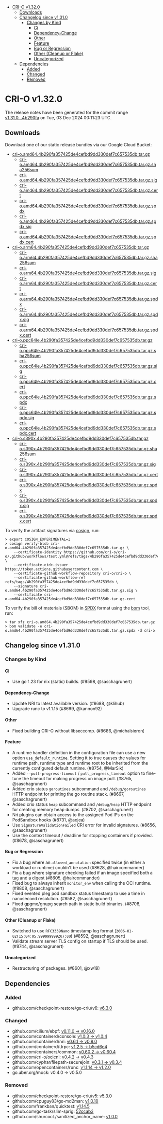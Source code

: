 - [CRI-O v1.32.0](#cri-o-v1320)
  - [Downloads](#downloads)
  - [Changelog since v1.31.0](#changelog-since-v1310)
    - [Changes by Kind](#changes-by-kind)
      - [Ci](#ci)
      - [Dependency-Change](#dependency-change)
      - [Other](#other)
      - [Feature](#feature)
      - [Bug or Regression](#bug-or-regression)
      - [Other (Cleanup or Flake)](#other-cleanup-or-flake)
      - [Uncategorized](#uncategorized)
  - [Dependencies](#dependencies)
    - [Added](#added)
    - [Changed](#changed)
    - [Removed](#removed)

# CRI-O v1.32.0

The release notes have been generated for the commit range
[v1.31.0...4b290fa](https://github.com/cri-o/cri-o/compare/v1.31.0...v1.32.0) on Tue, 03 Dec 2024 00:11:23 UTC.

## Downloads

Download one of our static release bundles via our Google Cloud Bucket:

- [cri-o.amd64.4b290fa357425de4cefbd9dd330def7c657535db.tar.gz](https://storage.googleapis.com/cri-o/artifacts/cri-o.amd64.4b290fa357425de4cefbd9dd330def7c657535db.tar.gz)
  - [cri-o.amd64.4b290fa357425de4cefbd9dd330def7c657535db.tar.gz.sha256sum](https://storage.googleapis.com/cri-o/artifacts/cri-o.amd64.4b290fa357425de4cefbd9dd330def7c657535db.tar.gz.sha256sum)
  - [cri-o.amd64.4b290fa357425de4cefbd9dd330def7c657535db.tar.gz.sig](https://storage.googleapis.com/cri-o/artifacts/cri-o.amd64.4b290fa357425de4cefbd9dd330def7c657535db.tar.gz.sig)
  - [cri-o.amd64.4b290fa357425de4cefbd9dd330def7c657535db.tar.gz.cert](https://storage.googleapis.com/cri-o/artifacts/cri-o.amd64.4b290fa357425de4cefbd9dd330def7c657535db.tar.gz.cert)
  - [cri-o.amd64.4b290fa357425de4cefbd9dd330def7c657535db.tar.gz.spdx](https://storage.googleapis.com/cri-o/artifacts/cri-o.amd64.4b290fa357425de4cefbd9dd330def7c657535db.tar.gz.spdx)
  - [cri-o.amd64.4b290fa357425de4cefbd9dd330def7c657535db.tar.gz.spdx.sig](https://storage.googleapis.com/cri-o/artifacts/cri-o.amd64.4b290fa357425de4cefbd9dd330def7c657535db.tar.gz.spdx.sig)
  - [cri-o.amd64.4b290fa357425de4cefbd9dd330def7c657535db.tar.gz.spdx.cert](https://storage.googleapis.com/cri-o/artifacts/cri-o.amd64.4b290fa357425de4cefbd9dd330def7c657535db.tar.gz.spdx.cert)
- [cri-o.arm64.4b290fa357425de4cefbd9dd330def7c657535db.tar.gz](https://storage.googleapis.com/cri-o/artifacts/cri-o.arm64.4b290fa357425de4cefbd9dd330def7c657535db.tar.gz)
  - [cri-o.arm64.4b290fa357425de4cefbd9dd330def7c657535db.tar.gz.sha256sum](https://storage.googleapis.com/cri-o/artifacts/cri-o.arm64.4b290fa357425de4cefbd9dd330def7c657535db.tar.gz.sha256sum)
  - [cri-o.arm64.4b290fa357425de4cefbd9dd330def7c657535db.tar.gz.sig](https://storage.googleapis.com/cri-o/artifacts/cri-o.arm64.4b290fa357425de4cefbd9dd330def7c657535db.tar.gz.sig)
  - [cri-o.arm64.4b290fa357425de4cefbd9dd330def7c657535db.tar.gz.cert](https://storage.googleapis.com/cri-o/artifacts/cri-o.arm64.4b290fa357425de4cefbd9dd330def7c657535db.tar.gz.cert)
  - [cri-o.arm64.4b290fa357425de4cefbd9dd330def7c657535db.tar.gz.spdx](https://storage.googleapis.com/cri-o/artifacts/cri-o.arm64.4b290fa357425de4cefbd9dd330def7c657535db.tar.gz.spdx)
  - [cri-o.arm64.4b290fa357425de4cefbd9dd330def7c657535db.tar.gz.spdx.sig](https://storage.googleapis.com/cri-o/artifacts/cri-o.arm64.4b290fa357425de4cefbd9dd330def7c657535db.tar.gz.spdx.sig)
  - [cri-o.arm64.4b290fa357425de4cefbd9dd330def7c657535db.tar.gz.spdx.cert](https://storage.googleapis.com/cri-o/artifacts/cri-o.arm64.4b290fa357425de4cefbd9dd330def7c657535db.tar.gz.spdx.cert)
- [cri-o.ppc64le.4b290fa357425de4cefbd9dd330def7c657535db.tar.gz](https://storage.googleapis.com/cri-o/artifacts/cri-o.ppc64le.4b290fa357425de4cefbd9dd330def7c657535db.tar.gz)
  - [cri-o.ppc64le.4b290fa357425de4cefbd9dd330def7c657535db.tar.gz.sha256sum](https://storage.googleapis.com/cri-o/artifacts/cri-o.ppc64le.4b290fa357425de4cefbd9dd330def7c657535db.tar.gz.sha256sum)
  - [cri-o.ppc64le.4b290fa357425de4cefbd9dd330def7c657535db.tar.gz.sig](https://storage.googleapis.com/cri-o/artifacts/cri-o.ppc64le.4b290fa357425de4cefbd9dd330def7c657535db.tar.gz.sig)
  - [cri-o.ppc64le.4b290fa357425de4cefbd9dd330def7c657535db.tar.gz.cert](https://storage.googleapis.com/cri-o/artifacts/cri-o.ppc64le.4b290fa357425de4cefbd9dd330def7c657535db.tar.gz.cert)
  - [cri-o.ppc64le.4b290fa357425de4cefbd9dd330def7c657535db.tar.gz.spdx](https://storage.googleapis.com/cri-o/artifacts/cri-o.ppc64le.4b290fa357425de4cefbd9dd330def7c657535db.tar.gz.spdx)
  - [cri-o.ppc64le.4b290fa357425de4cefbd9dd330def7c657535db.tar.gz.spdx.sig](https://storage.googleapis.com/cri-o/artifacts/cri-o.ppc64le.4b290fa357425de4cefbd9dd330def7c657535db.tar.gz.spdx.sig)
  - [cri-o.ppc64le.4b290fa357425de4cefbd9dd330def7c657535db.tar.gz.spdx.cert](https://storage.googleapis.com/cri-o/artifacts/cri-o.ppc64le.4b290fa357425de4cefbd9dd330def7c657535db.tar.gz.spdx.cert)
- [cri-o.s390x.4b290fa357425de4cefbd9dd330def7c657535db.tar.gz](https://storage.googleapis.com/cri-o/artifacts/cri-o.s390x.4b290fa357425de4cefbd9dd330def7c657535db.tar.gz)
  - [cri-o.s390x.4b290fa357425de4cefbd9dd330def7c657535db.tar.gz.sha256sum](https://storage.googleapis.com/cri-o/artifacts/cri-o.s390x.4b290fa357425de4cefbd9dd330def7c657535db.tar.gz.sha256sum)
  - [cri-o.s390x.4b290fa357425de4cefbd9dd330def7c657535db.tar.gz.sig](https://storage.googleapis.com/cri-o/artifacts/cri-o.s390x.4b290fa357425de4cefbd9dd330def7c657535db.tar.gz.sig)
  - [cri-o.s390x.4b290fa357425de4cefbd9dd330def7c657535db.tar.gz.cert](https://storage.googleapis.com/cri-o/artifacts/cri-o.s390x.4b290fa357425de4cefbd9dd330def7c657535db.tar.gz.cert)
  - [cri-o.s390x.4b290fa357425de4cefbd9dd330def7c657535db.tar.gz.spdx](https://storage.googleapis.com/cri-o/artifacts/cri-o.s390x.4b290fa357425de4cefbd9dd330def7c657535db.tar.gz.spdx)
  - [cri-o.s390x.4b290fa357425de4cefbd9dd330def7c657535db.tar.gz.spdx.sig](https://storage.googleapis.com/cri-o/artifacts/cri-o.s390x.4b290fa357425de4cefbd9dd330def7c657535db.tar.gz.spdx.sig)
  - [cri-o.s390x.4b290fa357425de4cefbd9dd330def7c657535db.tar.gz.spdx.cert](https://storage.googleapis.com/cri-o/artifacts/cri-o.s390x.4b290fa357425de4cefbd9dd330def7c657535db.tar.gz.spdx.cert)

To verify the artifact signatures via [cosign](https://github.com/sigstore/cosign), run:

```console
> export COSIGN_EXPERIMENTAL=1
> cosign verify-blob cri-o.amd64.4b290fa357425de4cefbd9dd330def7c657535db.tar.gz \
    --certificate-identity https://github.com/cri-o/cri-o/.github/workflows/test.yml@refs/tags/4b290fa357425de4cefbd9dd330def7c657535db \
    --certificate-oidc-issuer https://token.actions.githubusercontent.com \
    --certificate-github-workflow-repository cri-o/cri-o \
    --certificate-github-workflow-ref refs/tags/4b290fa357425de4cefbd9dd330def7c657535db \
    --signature cri-o.amd64.4b290fa357425de4cefbd9dd330def7c657535db.tar.gz.sig \
    --certificate cri-o.amd64.4b290fa357425de4cefbd9dd330def7c657535db.tar.gz.cert
```

To verify the bill of materials (SBOM) in [SPDX](https://spdx.org) format using the [bom](https://sigs.k8s.io/bom) tool, run:

```console
> tar xfz cri-o.amd64.4b290fa357425de4cefbd9dd330def7c657535db.tar.gz
> bom validate -e cri-o.amd64.4b290fa357425de4cefbd9dd330def7c657535db.tar.gz.spdx -d cri-o
```

## Changelog since v1.31.0

### Changes by Kind

#### Ci
 - Use go 1.23 for nix (static) builds. (#8598, @saschagrunert)

#### Dependency-Change
 - Update NRI to latest available version. (#8688, @klihub)
 - Upgrade runc to v1.1.15 (#8669, @kannon92)

#### Other
 - Fixed building CRI-O without libseccomp. (#8686, @michalsieron)

#### Feature
 - A runtime handler definition in the configuration file can use a new option `use_default_runtime`. Setting it to true causes the values for runtime path, runtime type and runtime root to be inherited from the currently configured default runtime. (#8754, @MarSik)
 - Added `--pull-progress-timeout` / `pull_progress_timeout` option to fine-tune the timeout for making progress on image pull. (#8765, @saschagrunert)
 - Added crio status `goroutines` subcommand and `/debug/goroutines` HTTP endpoint for printing the go routine stack. (#8697, @saschagrunert)
 - Added crio status `heap` subcommand and `/debug/heap` HTTP endpoint for creating memory heap dumps. (#8702, @saschagrunert)
 - Nri plugins can obtain access to the assigned Pod IPs on the PodSandbox hooks (#8731, @aojea)
 - Use `SignatureValidationFailed` CRI error for invalid signatures. (#8656, @saschagrunert)
 - Use the context timeout / deadline for stopping containers if provided. (#8678, @saschagrunert)

#### Bug or Regression
 - Fix a bug where an `allowed_annotation` specified twice (in either a workload or runtime) couldn't be used (#8628, @haircommander)
 - Fix a bug where signature checking failed if an image specified both a tag and a digest (#8605, @haircommander)
 - Fixed bug to always inherit `monitor_env` when calling the OCI runtime. (#8808, @saschagrunert)
 - Fixed evented pleg pod sandbox status timestamp to use a time in nanosecond resolution. (#8582, @saschagrunert)
 - Fixed gpgme/gnupg search path in static build binaries. (#8708, @saschagrunert)

#### Other (Cleanup or Flake)
 - Switched to use `RFC3339Nano` timestamp log format (`2006-01-02T15:04:05.999999999Z07:00`) (#8592, @saschagrunert)
 - Validate stream server TLS config on startup if TLS should be used. (#8744, @saschagrunert)

#### Uncategorized
 - Restructuring of packages. (#8601, @xw19)

## Dependencies

### Added
- github.com/checkpoint-restore/go-criu/v6: [v6.3.0](https://github.com/checkpoint-restore/go-criu/tree/v6.3.0)

### Changed
- github.com/cilium/ebpf: [v0.11.0 → v0.16.0](https://github.com/cilium/ebpf/compare/v0.11.0...v0.16.0)
- github.com/containerd/console: [v1.0.3 → v1.0.4](https://github.com/containerd/console/compare/v1.0.3...v1.0.4)
- github.com/containerd/nri: [v0.6.1 → v0.8.0](https://github.com/containerd/nri/compare/v0.6.1...v0.8.0)
- github.com/containerd/ttrpc: [v1.2.5 → b5cd6e4](https://github.com/containerd/ttrpc/compare/v1.2.5...b5cd6e4)
- github.com/containers/common: [v0.60.2 → v0.60.4](https://github.com/containers/common/compare/v0.60.2...v0.60.4)
- github.com/cri-o/ocicni: [v0.4.2 → v0.4.3](https://github.com/cri-o/ocicni/compare/v0.4.2...v0.4.3)
- github.com/cyphar/filepath-securejoin: [v0.3.1 → v0.3.4](https://github.com/cyphar/filepath-securejoin/compare/v0.3.1...v0.3.4)
- github.com/opencontainers/runc: [v1.1.14 → v1.2.0](https://github.com/opencontainers/runc/compare/v1.1.14...v1.2.0)
- go.uber.org/mock: v0.4.0 → v0.5.0

### Removed
- github.com/checkpoint-restore/go-criu/v5: [v5.3.0](https://github.com/checkpoint-restore/go-criu/tree/v5.3.0)
- github.com/cpuguy83/go-md2man: [v1.0.10](https://github.com/cpuguy83/go-md2man/tree/v1.0.10)
- github.com/frankban/quicktest: [v1.14.5](https://github.com/frankban/quicktest/tree/v1.14.5)
- github.com/go-task/slim-sprig: [52ccab3](https://github.com/go-task/slim-sprig/tree/52ccab3)
- github.com/shurcooL/sanitized_anchor_name: [v1.0.0](https://github.com/shurcooL/sanitized_anchor_name/tree/v1.0.0)
